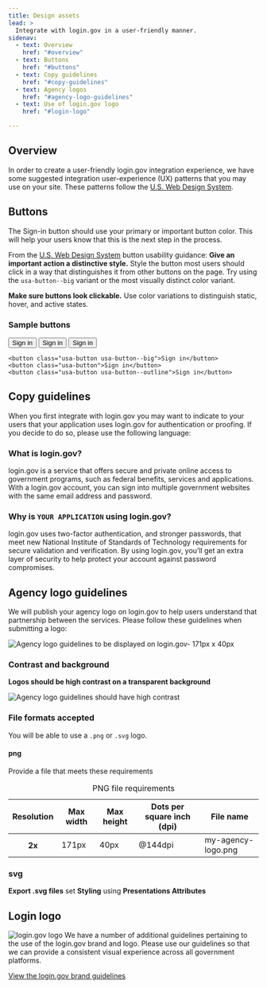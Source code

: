```yaml
---
title: Design assets
lead: >
  Integrate with login.gov in a user-friendly manner.
sidenav:
  - text: Overview
    href: "#overview"
  - text: Buttons
    href: "#buttons"
  - text: Copy guidelines
    href: "#copy-guidelines"
  - text: Agency logos
    href: "#agency-logo-guidelines"
  - text: Use of login.gov logo
    href: "#login-logo"

---
```


##  Overview
In order to create a user-friendly login.gov integration experience, we have some suggested integration user-experience (UX) patterns that you may use on your site. These patterns follow the [U.S. Web Design System](https://designsystem.digital.gov/).

## Buttons
The Sign-in button should use your primary or important button color. This will help your users know that this is the next step in the process. 

From the [U.S. Web Design System](https://designsystem.digital.gov/components/button/) button usability guidance:
**Give an important action a distinctive style.** Style the button most users should click in a way that distinguishes it from other buttons on the page. Try using the `usa-button--big` variant or the most visually distinct color variant.

**Make sure buttons look clickable.** Use color variations to distinguish static, hover, and active states.

### Sample buttons

<button class="usa-button usa-button--big">Sign in</button> <button class="usa-button margin-y-2">Sign in</button> <button class="usa-button usa-button--outline">Sign in</button>


```
<button class="usa-button usa-button--big">Sign in</button>
<button class="usa-button">Sign in</button>
<button class="usa-button usa-button--outline">Sign in</button>
```


## Copy guidelines
When you first integrate with login.gov you may want to indicate to your users that your application uses login.gov for authentication or proofing. If you decide to do so, please use the following language:

### What is login.gov?
login.gov is a service that offers secure and private online access to government programs, such as federal benefits, services and applications. With a login.gov account, you can sign into multiple government websites with the same email address and password.

### Why is `YOUR APPLICATION` using login.gov?
login.gov uses two-factor authentication, and stronger passwords, that meet new National Institute of Standards of Technology requirements for secure validation and verification. By using login.gov, you’ll get an extra layer of security to help protect your account against password compromises.

## Agency logo guidelines
We will publish your agency logo on login.gov to help users understand that partnership between the services. Please follow these guidelines when submitting a logo:

<img src="{{ site.baseurl }}/assets/img/logo-guidelines.png" alt="Agency logo guidelines to be displayed on login.gov- 171px x 40px" class="display-block grid-col flex-auto flex-align-center">


### Contrast and background
**Logos should be high contrast on a transparent background**

<img src="{{ site.baseurl }}/assets/img/agency-logo-contrast.png" alt="Agency logo guidelines should have high contrast" class="display-block grid-col flex-auto flex-align-center">


### File formats accepted
You will be able to use a `.png` or `.svg` logo.
#### png
Provide a file that meets these requirements
<table class="usa-table">
  <caption>PNG file requirements</caption>
  <thead>
    <tr>
      <th scope="col">Resolution</th>
      <th scope="col">Max width</th>
      <th scope="col">Max height</th>
      <th scope="col">Dots per square inch (dpi)</th>
      <th scope="col">File name</th>
    </tr>
  </thead>
  <tbody>
    <tr>
      <th scope="row"><strong>2x</strong></th>
      <td>171px</td>
      <td>40px</td>
      <td>@144dpi</td>
      <td>my-agency-logo.png</td>
    </tr>
  </tbody>
</table>

### svg
**Export .svg files**
set **Styling** using **Presentations Attributes**

## Login logo
<img src="{{ site.baseurl }}/assets/img/login-gov-logo.svg" class="usa-logo-img" alt="login.gov logo">
We have a number of additional guidelines pertaining to the use of the login.gov brand and logo. Please use our guidelines so that we can provide a consistent visual experience across all government platforms.

[View the login.gov brand guidelines](https://design.login.gov/brand/)


